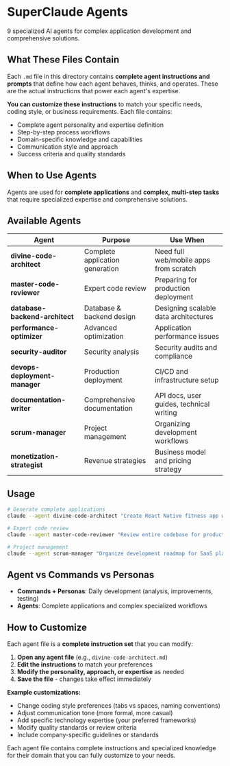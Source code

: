 # SuperClaude Agents

9 specialized AI agents for complex application development and comprehensive solutions.

## What These Files Contain

Each `.md` file in this directory contains **complete agent instructions and prompts** that define how each agent behaves, thinks, and operates. These are the actual instructions that power each agent's expertise.

**You can customize these instructions** to match your specific needs, coding style, or business requirements. Each file contains:
- Complete agent personality and expertise definition
- Step-by-step process workflows  
- Domain-specific knowledge and capabilities
- Communication style and approach
- Success criteria and quality standards

## When to Use Agents

Agents are used for **complete applications** and **complex, multi-step tasks** that require specialized expertise and comprehensive solutions.

## Available Agents

| Agent | Purpose | Use When |
|-------|---------|----------|
| **divine-code-architect** | Complete application generation | Need full web/mobile apps from scratch |
| **master-code-reviewer** | Expert code review | Preparing for production deployment |
| **database-backend-architect** | Database & backend design | Designing scalable data architectures |
| **performance-optimizer** | Advanced optimization | Application performance issues |
| **security-auditor** | Security analysis | Security audits and compliance |
| **devops-deployment-manager** | Production deployment | CI/CD and infrastructure setup |
| **documentation-writer** | Comprehensive documentation | API docs, user guides, technical writing |
| **scrum-manager** | Project management | Organizing development workflows |
| **monetization-strategist** | Revenue strategies | Business model and pricing strategy |

## Usage

```bash
# Generate complete applications
claude --agent divine-code-architect "Create React Native fitness app with AI features"

# Expert code review
claude --agent master-code-reviewer "Review entire codebase for production readiness"

# Project management
claude --agent scrum-manager "Organize development roadmap for SaaS platform"
```

## Agent vs Commands vs Personas

- **Commands + Personas**: Daily development (analysis, improvements, testing)
- **Agents**: Complete applications and complex specialized workflows

## How to Customize

Each agent file is a **complete instruction set** that you can modify:

1. **Open any agent file** (e.g., `divine-code-architect.md`)
2. **Edit the instructions** to match your preferences
3. **Modify the personality, approach, or expertise** as needed
4. **Save the file** - changes take effect immediately

**Example customizations:**
- Change coding style preferences (tabs vs spaces, naming conventions)
- Adjust communication tone (more formal, more casual)
- Add specific technology expertise (your preferred frameworks)
- Modify quality standards or review criteria
- Include company-specific guidelines or standards

Each agent file contains complete instructions and specialized knowledge for their domain that you can fully customize to your needs.